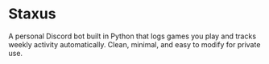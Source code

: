 # Staxus
A personal Discord bot built in Python that logs games you play and tracks weekly activity automatically. Clean, minimal, and easy to modify for private use.
